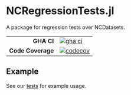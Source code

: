 # NCRegressionTests.jl

A package for regression tests over NCDatasets.

|||
|---------------------:|:----------------------------------------------|
| **GHA CI**           | [![gha ci][gha-ci-img]][gha-ci-url]           |
| **Code Coverage**    | [![codecov][codecov-img]][codecov-url]        |

[gha-ci-img]: https://github.com/CliMA/NCRegressionTests.jl/actions/workflows/ci.yml/badge.svg
[gha-ci-url]: https://github.com/CliMA/NCRegressionTests.jl/actions/workflows/ci.yml

[codecov-img]: https://codecov.io/gh/CliMA/NCRegressionTests.jl/branch/main/graph/badge.svg
[codecov-url]: https://codecov.io/gh/CliMA/NCRegressionTests.jl

[bors-img]: https://bors.tech/images/badge_small.svg
[bors-url]: https://app.bors.tech/repositories/42467

## Example

See our [tests](https://github.com/CliMA/NCRegressionTests.jl/blob/main/test/runtests.jl) for example usage.

